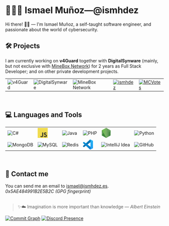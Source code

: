# 👨🏻‍💻 Ismael Muñoz&mdash;@ismhdez

Hi there! 👋🏻 — I'm Ismael Muñoz, a self-taught software engineer, and passionate about the world of cybersecurity.

## 🛠 Projects
I am currently working on **v4Guard** together with **DigitalSynware** (mainly, but not exclusive with [MineBox Network](https://minebox.es?ref=github_ismhdez)) for 2 years as Full Stack Developer; and on other private development projects.
<table>
  <td><img align="center" title="v4Guard" src="https://cdn.v4guard.io/logos/logo_transparent.svg" width="36px"></td>
  <td><img align="center" title="DigitalSynware" src="https://i.ibb.co/y0gd1vx/descarga.png" width="26px"></td>
  <td><img align="center" title="MineBox Network" src="https://mclist.co/api/render/favicon/d38cda9615e6c52abfe1948e635b4ef8cad7b22c5d419550ad63dc164ac9921f" width="26px"></td>
  <td><a href="https://ismhdez.es?ref=github_readme"><img align="center" title="ismhdez" src="https://ismhdez.es/icon.png" width="26px"></a></td>
  <td><a href="https://web.archive.org/web/20200809092441/https://mcvotes.com/"><img align="center" title="MCVotes" src="https://web.archive.org/web/20200817193018im_/https://mcvotes.com/inc/img/logo.png" width="26px"></a></td>
</table>
<br />

## 💻 Languages and Tools
<table>
<tr>
<td><img align="center" alt="C#" width="32px" src="https://seeklogo.com/images/C/c-sharp-c-logo-02F17714BA-seeklogo.com.png"></td>
<td><img align="center" alt="JavaScript" width="32px" src="https://raw.githubusercontent.com/github/explore/80688e429a7d4ef2fca1e82350fe8e3517d3494d/topics/javascript/javascript.png" ></td>
<td><img align="center" alt="Java" width="32px" src="https://i.imgur.com/cE3CFGf.png" ></td>
<td><img align="center" alt="PHP" width="32px" src="https://cdn3.iconfinder.com/data/icons/popular-services-brands/512/php-512.png" ></td>
<td><img align="center" alt="Node.JS" width="32px" src="https://raw.githubusercontent.com/github/explore/80688e429a7d4ef2fca1e82350fe8e3517d3494d/topics/nodejs/nodejs.png" ></td>
<td><img align="center" alt="Python" width="32px" src="https://upload.wikimedia.org/wikipedia/commons/thumb/c/c3/Python-logo-notext.svg/768px-Python-logo-notext.svg.png" ></td>
</tr>
<trd>
<td><img align="center" alt="MongoDB" width="32px" src="https://img.icons8.com/color/452/mongodb.png" ></td>
<td><img align="center" alt="MySQL" width="32px" src="https://storage.googleapis.com/production-hostgator-v1-0-8/648/227648/YF9aRJfO/9e25c498489a4627860d943b2d8749ea" ></td>
<td><img align="center" alt="Redis" width="32px" src="https://i.imgur.com/zLAtGKV.png" ></td>
<td><img align="center" alt="VSCode" width="32px" src="https://raw.githubusercontent.com/github/explore/80688e429a7d4ef2fca1e82350fe8e3517d3494d/topics/visual-studio-code/visual-studio-code.png" ></td>
<td><img align="center" alt="IntelliJ Idea" width="32px" src="https://i.imgur.com/Agb22jo.png" ></td>
<td><img align="center" alt="GitHub" width="32px" src="https://github.com/fluidicon.png" ></td>
</tr>
</table>
<br />

## 📨 Contact me
You can send me an email to <a href="mailto:ismael@ismhdez.es">ismael@ismhdez.es</a>.  
<i>0x5AE484991B2E5B2C (GPG fingerprint)</i>
<br />
<br />

> ✨☁️ Imagination is more important than knowledge
> *&mdash; Albert Einstein*

[![Commit Graph](https://activity-graph.herokuapp.com/graph?username=ismhdez&theme=rogue&hide_border=true)](https://github.com/ismhdez)
[![Discord Presence](https://lanyard-profile-readme.vercel.app/api/188662817237368834)](https://discord.com/users/188662817237368834)
